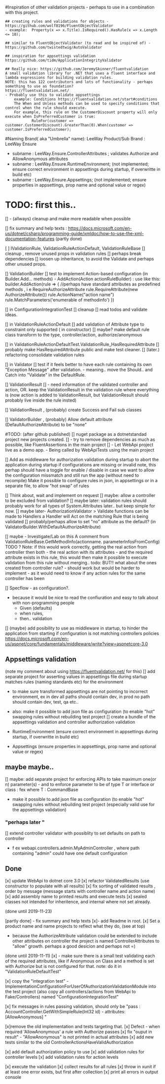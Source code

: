 #Inspiration of other validation projects - perhaps to use in a combination with this project.

    ## creating rules and validations for objects - https://github.com/wolf8196/FluentObjectValidator
    - example:  Property(x => x.Title).IsRequired().HasRule(x => x.Length <= 10);

    ## similar to FluentObjectValidator (to read and be inspired of) - https://github.com/twistedtwig/AutoValidator
    
    ## inspiration for appsettings validation https://github.com/tidm/ApplicationIntegrityValidator

	## Really nice: https://github.com/JeremySkinner/fluentvalidation
	A small validation library for .NET that uses a fluent interface and lambda expressions for building validation rules.	
	NOTE: this has 122 contributors and lots of functionality - perhaps something to use as foundation?
	https://fluentvalidation.net/
	- Probably use this to validate appsettings
		example: Conditions https://fluentvalidation.net/start#conditions
		The When and Unless methods can be used to specify conditions that control when the rule should execute. 
		For example, this rule on the CustomerDiscount property will only execute when IsPreferredCustomer is true:
				RuleFor(customer => customer.CustomerDiscount).GreaterThan(0).When(customer => customer.IsPreferredCustomer);


#Naming
Brand( aka "Umbrella" name): LeeWay
Product/Sub Brand : LeeWay Ensure
- subname : LeeWay.Ensure.ControllerAttributes ; validates Authorize and AllowAnonymous attributes
- subname : LeeWay.Ensure.RuntimeEnvironment; (not implemented; ensure correct environment in appsettings during startup, if overwritte in build etc)
- subname : LeeWay.Ensure.Appsettings; (not implemented; ensure properties in appsettings, prop name and optional value or regex)

 
 	
# TODO: first this.. 
[] - (allways) cleanup and make more readable when possible 

[] fix summary and help texts : https://docs.microsoft.com/en-us/dotnet/csharp/programming-guide/xmldoc/how-to-use-the-xml-documentation-features
 (partly done)
 
[ ] IValidationRule, ValidationRuleActionDefault, ValidationRuleBase
    [] cleanup , remove unused props in validation rules
    [] perhaps break dependencies 
    [] loosen up inheritance, to avoid the Validate and perhaps other unused props.

[] ValidationBuilder
	[] test to implement Action-based configuration (in Builder.Add... methods)
	- AddAction(Action<ActionRuleBuilder> actionRuleBuilder)
	: use like this: 
		builder.AddAction(rule => 
		{
			//perhaps have standard attributes as predefined methods , i e RequireAuthorizeAttribute
			rule.RequireAttribute(new AuthorizeAttribute())
			rule.ActionName("action name")
			rule.MatchParameters('enumerable of methodinfo')
		})

[] in ConfigurationIntegrationTest
	[] cleanup
	[] read todos and validate ideas.



[] in ValidationRuleActionDefault
  [] add validation of Attribute type to constraint only supported	( in constructor)
  [] maybe? make default rule class transform to the type, controller/action, authorize/anonymous
   
[] in  ValidationRuleActionDefaultTest.ValidationRule_HasRequiredAttribute
	[] probably make HasRequiredAttribute public and make test cleaner.
	[] (later.) refactoring consolidate validation rules

[] in Validator
	[] test if it feels better to have each rule containing its own "Exception Message" after validation.
       - meaning.. move the Should.. and Catch into "Validate" in the DefaultRule. 

[] 	ValidationResult 
	[] - need information of the validated controller and action,
    OR. keep the ValidationResult in the validation rule where everything is
	(now action is added to ValidationResult, but ValidationResult should probably live inside the rule insted)

[] ValidationResult , (probably) create Success and Fail sub classes

[] ValidatorBuilder , (probably) Allow default attribute (DefaultAuthorizeAttribute) to be "none"



#TODO: (after github published)
[] nuget package as a dotnetstandad project
	new projects created.
	[] - try to remove dependencies as much as possible, like FluentAssertions in the main project
	[] - Let WebApi project live as a demo app. 
	- Being called by WebApiTests using the main project


[] Add as middleware for authorization validation during startup
   to abort the application during startup if configurations are missing or invalid
   note, this perhap should have a toggle for enable / disable in case we want to allow the configuration missmatch and still run the app (without need to recompile)
  	Make it possible to configure rules in json, in appsettings or in a separate file, to allow "hot swap" of rules

[] Think about, wait and implement on request 
	[] maybe: allow a controller to be excluded from validation?
	[] maybe later: validation rules should probably work for all types of System.Attributes later.. but keep simple for now.
	[] maybe later- AuthorizationValidator > Validate functions can be made to Handlers
			a Handler will Act on the matching Rule that is being validated
	[] probably/perhaps allow to set "no" attribute as the default? (in ValidatorBuilder.WithDefaultAuthorizeAttribute)


[] maybe - Investigate/Lab on this
	A comment from ValidationRuleBase.GetMethodInfo(actionname. parameterInfosFromConfig)
	TODO ? 
	Note: if this would work correctly, getting the real action from controller
	then both
	- the real action with its attributes
	- and the required attribute
	exists in this rule, this would then make it possible to execute validation from this rule
	without merging..
	todo: BUT!! what about the ones created from controller rule?
	- should work but would be harder to implement
	-  as it would need to know if any action rules for the same controller has been

[] Specflow - as configuration?.
- because it would be nice to read the confiuration and easy to talk about with non-programming people
 	- Given (defaults)
	- when rules, 
	- then.. validation


[] (maybe) add posibility to use as middleware in startup, to hinder the application from starting if configuration is not matching controllers policies
	https://docs.microsoft.com/en-us/aspnet/core/fundamentals/middleware/write?view=aspnetcore-3.0

## Appsettings validation
(note my comment about using https://fluentvalidation.net/ for this)
[] add separate project for asserting values in appsettings file during startup matches rules (naming standards etc) for the environment
- to make sure transformed appsettings are not pointing to incorrect environment, ex in dev all paths should contain dev, in prod no path should contain dev, test, qa etc..
- also: make it possible to add json file as configuration (to enable "hot" swapping rules without rebuilding test project
[] create a bundle of the appsettings validation and controller authorization validation

- RuntimeEnvironment (ensure correct environment in appsettings during startup, if overwritte in build etc)
- Appsettings (ensure properties in appsettings, prop name and optional value or regex)


## maybe maybe..
[] maybe: add separate project for enforcing APIs to take maximum one(or n) parameter(s) 
    -  and to enforce parameter to be of type T or interface or class : fex where T : CommandBase

 - make it possible to add json file as configuration (to enable "hot" swapping rules without rebuilding test project
  (especially valid use for the appsettings validation)

### "perhaps later "
 [] extend controller validator with possiblity to set defaults on path to controller
 - f ex webapi.controllers.admin.MyAdminController , where path containing "admin" could have one default configuration

## Done 


[x] update WebApi to dotnet core 3.0
[x] refactor ValidatedResults (use constructor to populate with all results)
[x] fix sorting of validated results , order by message (message starts with controller name and action name)
[x] add assembly name to printed results and execute tests
[x] sealed classes not intended for inheritence, and internal where not set already.

(done until 2019-11-23)

[partly done] - fix summary and help texts
[x]- add Readme in root.
[x] Set a product name and name projects to reflect what they do, (see at top)
- because the AuthorizeAttribute validation could be extended to include other attributes on controller the project is named ControllerAttributes to "allow" growth. perhaps a good desicion and perhaps not =)


(done until 2019-11-11)
[x] - make sure there is a small test validating each of the required attributes, 
	like if Anonymous on Class and a method is set with Authorize but is not configured for that.
	note: do it in "ValidationRuleDefaultTest"

[x] copy the "integration test" - ImplementationConfigurationForUserOfAuthorizationValidationModule
	into the test project (also copy all controllers/actions from WebApi to Fake/Controllers)
	named "ConfigurationIntegrationTest"

[x] fix messages in rules passing validation, should only be 
	"pass : AccountController.GetWithSimpleRule(Int32 id) - attributes: [AllowAnonymous] "
	
[x]remove the old implementation and tests targeting that.
[x] Defect - when required 'AllowAnonymous' 
	a rule with Authorize passes
[x]	fix "ouput in result" - "AllowAnonymous" is not printed in actual attributes
[x]  add new tests similar to the old ControllerActionsHaveValidAuthorization

[x] add default authorization policy to use
[x] add validation rules for controller levels
[x] add validation rules for action levels
         
[x] execute the validation
[x] collect results for all rules
[x] throw in xunit if at least one error exists, but first after collection
[x] print all errors in output console
	